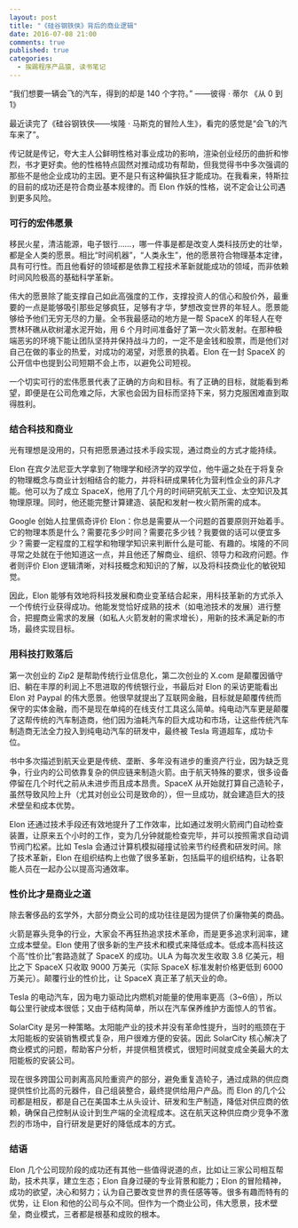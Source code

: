 ```yaml
---
layout: post
title: "《硅谷钢铁侠》背后的商业逻辑"
date: 2016-07-08 21:00
comments: true
published: true
categories:
  - 挨踢程序产品猿, 读书笔记
---
```


“我们想要一辆会飞的汽车，得到的却是 140 个字符。” ——彼得 · 蒂尔 《从 0 到 1》

最近读完了《硅谷钢铁侠——埃隆 · 马斯克的冒险人生》，看完的感觉是“会飞的汽车来了”。

传记就是传记，夸大主人公鲜明性格对事业成功的影响，渲染创业经历的曲折和惨烈，书才更好卖。他的性格特点固然对推动成功有帮助，但我觉得书中多次强调的那些不是他企业成功的主因。更不是只有这种偏执狂才能成功。在我看来，特斯拉的目前的成功还是符合商业基本规律的。而 Elon 作妖的性格，说不定会让公司遇到更多风险。

### 可行的宏伟愿景
移民火星，清洁能源，电子银行……，哪一件事是都是改变人类科技历史的壮举，都是全人类的愿景。相比“时间机器”，“人类永生”，他的愿景符合物理基本定律，具有可行性。而且他看好的领域都是依靠工程技术革新就能成功的领域，而非依赖时间风险极高的基础科学革新。

伟大的愿景除了能支撑自己如此高强度的工作，支撑投资人的信心和股价外，最重要的一点是能够吸引那些足够疯狂，足够有才华，梦想改变世界的年轻人。愿景能够给予他们无穷无尽的力量。全书我最感动的地方是一帮 SpaceX 的年轻人在夸贾林环礁从砍树灌水泥开始，用 6 个月时间准备好了第一次火箭发射。在那种极端恶劣的环境下能让团队坚持并保持战斗力的，一定不是金钱和股票，而是他们对自己在做的事业的热爱，对成功的渴望，对愿景的执着。Elon 在一封 SpaceX 的公开信中也提到公司短期不会上市，以避免公司短视。

一个切实可行的宏伟愿景代表了正确的方向和目标。有了正确的目标，就能看到希望，即便是在公司危难之际，大家也会因为目标而坚持下来，努力克服困难直到取得胜利。

### 结合科技和商业
光有理想是没用的，只有把愿景通过技术手段实现，通过商业的方式才能持续。

Elon 在宾夕法尼亚大学拿到了物理学和经济学的双学位，他牛逼之处在于将复杂的物理概念与商业计划相结合的能力，并将科研成果转化为营利性企业的非凡才能。他可以为了成立 SpaceX，他用了几个月的时间研究航天工业、太空知识及其物理原理。同时，他还能完整计算建造、装配和发射一枚火箭所需的成本。

Google 创始人拉里佩奇评价 Elon：你总是需要从一个问题的首要原则开始着手。它的物理本质是什么？需要花多少时间？需要花多少钱？我要做的话可以便宜多少？需要一定程度的工程学和物理学知识来判断什么是可能、有趣的。埃隆的不同寻常之处就在于他知道这一点，并且他还了解商业、组织、领导力和政府问题。作者则评价 Elon 逻辑清晰，对科技概念和知识的了解，以及将科技商业化的敏锐知觉。

因此，Elon 能够有效地将科技发展和商业变革结合起来，用科技革新的方式杀入一个传统行业获得成功。他能发觉恰好成熟的技术（如电池技术的发展）进行整合，把握商业需求的发展（如私人火箭发射的需求增长），用新的技术满足新的市场，最终实现目标。

### 用科技打败落后
第一次创业的 Zip2 是帮助传统行业信息化，第二次创业的 X.com 是颠覆因循守旧、躺在丰厚的利润上不思进取的传统银行业，书最后对 Elon 的采访更能看出 Elon 对 Paypal 的伟大愿景。他很早就提出了互联网金融，目标就是颠覆传统而保守的实体金融，而不是现在单纯的在线支付工具这么简单。纯电动汽车更是颠覆了这帮传统的汽车制造商，他们因为油耗汽车的巨大成功和市场，让这些传统汽车制造商无法全力投入到纯电动汽车的研发中，最终被 Tesla 弯道超车，成功卡位。

书中多次描述到航天业更是传统、垄断、多年没有进步的重资产行业，因为缺乏竞争，行业内的公司依靠复杂的供应链来制造火箭。由于航天特殊的要求，很多设备停留在几个时代之前从未进步而且成本昂贵。SpaceX 从开始就打算自己造轮子，虽然导致风险上升（尤其对创业公司是致命的），但一旦成功，就会建造巨大的技术壁垒和成本优势。

Elon 还通过技术手段还有效地提升了工作效率，比如通过发明火箭阀门自动检查装置，让原来五个小时的工作，变为几分钟就能检查完毕，并可以按照需求自动调节阀门松紧。比如 Tesla 会通过计算机模拟碰撞试验来节约经费和研发时间。除了技术革新，Elon 在组织结构上也做了很多革新，包括扁平的组织结构，让各职能人员在一起办公以提高沟通效率。

### 性价比才是商业之道
除去奢侈品的玄学外，大部分商业公司的成功往往是因为提供了价廉物美的商品。

火箭是寡头竞争的行业，大家会不再狂热追求技术革命，而是更多追求利润率，建立成本壁垒。Elon 使用了很多新的生产技术和模式来降低成本。低成本高科技这个高“性价比”套路造就了 SpaceX 的成功。ULA 为每次发生收取 3.8 亿美元，相比之下 SpaceX 只收取 9000 万美元（实际 SpaceX 标准发射价格更低到 6000 万美元）。颠覆行业的性价比，让 SpaceX 真正革了航天业的命。

Tesla 的电动汽车，因为电力驱动比内燃机对能量的使用率更高（3~6倍），所以每公里行驶成本很低；又由于结构简单，所以在汽车保养维护方面惊人的节省。

SolarCity 是另一种策略。太阳能产业的技术并没有革命性提升，当时的瓶颈在于太阳能板的安装销售模式复杂，用户很难方便的安装。因此 SolarCity 核心解决了商业模式的问题，帮助客户分析，并提供租赁模式，很短时间就变成全美最大的太阳能板的安装公司。

现在很多跨国公司剥离高风险重资产的部分，避免重复造轮子，通过成熟的供应商提供性价比高的元器件，自己组装整合，最终提供给用户产品。而 Elon 的几个公司都是相反，都是自己在美国本土从头设计、研发和生产制造，降低对供应商的依赖，确保自己控制从设计到生产端的全流程成本。这在航天这种供应商少竞争不激烈的市场中，自行研发是更好的降低成本的方式。

### 结语
Elon 几个公司现阶段的成功还有其他一些值得说道的点，比如让三家公司相互帮助，技术共享，建立生态；Elon 自身过硬的专业背景和能力；Elon 的冒险精神，成功的欲望，决心和努力；认为自己要改变世界的责任感等等。很多有趣而特有的优势，让 Elon 和他的公司与众不同。但作为一个商业公司，伟大愿景，技术壁垒，商业模式，三者都是根基和成败的根本。
